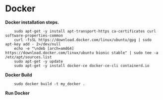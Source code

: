 # Docker


**Docker installation steps.**

        sudo apt-get -y install apt-transport-https ca-certificates curl software-properties-common
        curl -fsSL https://download.docker.com/linux/ubuntu/gpg | sudo apt-key add - 2>/dev/null
        echo -e "\ndeb [arch=amd64] https://download.docker.com/linux/ubuntu bionic stable" | sudo tee -a /etc/apt/sources.list
        sudo apt-get -y update
        sudo apt-get -y install docker-ce docker-ce-cli containerd.io
        
        
**Docker Build**
        
        sudo docker build -t my_docker . 
          
**Run Docker**
          
